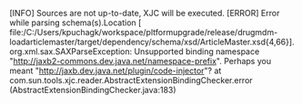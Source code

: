 [INFO] Sources are not up-to-date, XJC will be executed.
[ERROR] Error while parsing schema(s).Location [ file:/C:/Users/kpuchagk/workspace/pltformupgrade/release/drugmdm-loadarticlemaster/target/dependency/schema/xsd/ArticleMaster.xsd{4,66}].
org.xml.sax.SAXParseException: Unsupported binding namespace "http://jaxb2-commons.dev.java.net/namespace-prefix". Perhaps you meant "http://jaxb.dev.java.net/plugin/code-injector"?
    at com.sun.tools.xjc.reader.AbstractExtensionBindingChecker.error (AbstractExtensionBindingChecker.java:183)
